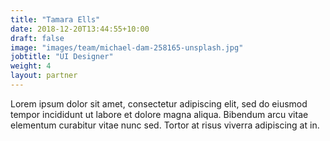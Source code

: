 ```yaml
---
title: "Tamara Ells"
date: 2018-12-20T13:44:55+10:00
draft: false
image: "images/team/michael-dam-258165-unsplash.jpg"
jobtitle: "UI Designer"
weight: 4
layout: partner
---
```


Lorem ipsum dolor sit amet, consectetur adipiscing elit, sed do eiusmod tempor incididunt ut labore et dolore magna aliqua. Bibendum arcu vitae elementum curabitur vitae nunc sed. Tortor at risus viverra adipiscing at in.
